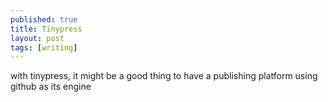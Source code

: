 ```yaml
---
published: true
title: Tinypress
layout: post
tags: [writing]
---
```

with tinypress, it might be a good thing to have a publishing platform using github as its engine